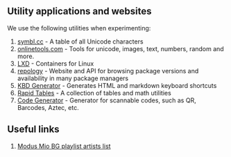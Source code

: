 ## Utility applications and websites
We use the following utilities when experimenting:

1. [symbl.cc](https://symbl.cc/) - A table of all Unicode characters
1. [onlinetools.com](https://onlinetools.com) - Tools for unicode, images, text, numbers, random and more.
1. [LXD](https://linuxcontainers.org/lxd/) - Containers for Linux
1. [repology](https://repology.org/) - Website and API for browsing package versions and availability in many package managers
1. [KBD Generator](https://kbd.hsuan.xyz/) - Generates HTML and markdown keyboard shortcuts
1. [Rapid Tables](https://www.rapidtables.com/) - A collection of tables and math utilities
1. [Code Generator](https://barcode.tec-it.com) - Generator for scannable codes, such as QR, Barcodes, Aztec, etc.

## Useful links

1. [Modus Mio BG playlist artists list](https://madladsquad.com/modus-mio-artists)
